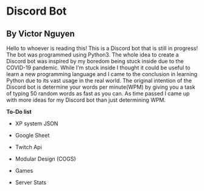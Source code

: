 # Discord Bot
## By Victor Nguyen

Hello to whoever is reading this!  This is a Discord bot that is still in progress!  The bot was programmed using Python3.  The whole idea to create a Discord bot was inspired by my boredom being stuck inside due to the COVID-19 pandemic.  While I'm stuck inside I thought it could be useful to learn a new programming language and I came to the conclusion in learning Python due to its vast usage in the real world.  The original intention of the Discord bot is determine your words per minute(WPM) by giving you a task of typing 50 random words as fast as you can.  As time passed I came up with more ideas for my Discord bot than just determining WPM.   

**To-Do list**

* XP system JSON

* Google Sheet

* Twitch Api

* Modular Design (COGS)

* Games

* Server Stats
